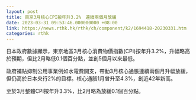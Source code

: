 ```yaml
---
layout: post
title: 東京3月核心CPI按年升3.2%　連續兩個月放緩
date: 2023-03-31 09:53:46.000000000 +08:00
link: https://news.rthk.hk/rthk/ch/component/k2/1694418-20230331.htm
categories: rthk
---
```


日本政府數據顯示，東京地區3月核心消費物價指數(CPI)按年升3.2%，升幅略高於預期，但比2月略低0.1個百分點，並創5個月以來最低。

政府補貼抑制公用事業例如水電費開支，帶動3月核心通脹連續兩個月升幅放緩，但仍高於日本央行2%的目標。核心通脹1月曾升至4.3%，創近42年新高。

至於3月整體CPI按年升3.3%，比2月略為放緩0.1個百分點。
